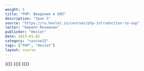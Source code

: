 ```yaml
---
weight: 5
title: "PHP: Введение в ООП"
description: "Урок 5"
source: "https://ru.hexlet.io/courses/php-introduction-to-oop"
lector: "Кирилл Мокевнин"
publisher: "Hexlet"
date: 2013-01-01
category: "course15"
tags: ["PHP", "Hexlet"]
layout: course
---
```

{{<players>}}
    {{<protonvideo b1ebeac09215554ce397779432da9630>}}
{{</players>}}
